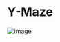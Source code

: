 # Y-Maze

![image](https://user-images.githubusercontent.com/77920708/215255885-26faabaf-ddde-4692-aa4c-ffd958edaf40.png)
